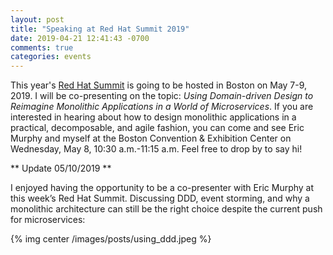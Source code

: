 ```yaml
---
layout: post
title: "Speaking at Red Hat Summit 2019"
date: 2019-04-21 12:41:43 -0700
comments: true
categories: events
---
```


This year's [Red Hat Summit](https://www.redhat.com/en/summit/2019) is going to be hosted in Boston on May 7-9, 2019. I will be co-presenting on the topic: *Using Domain-driven Design to Reimagine Monolithic Applications in a World of Microservices*. If you are interested in hearing about how to design monolithic applications in a practical, decomposable, and agile fashion, you can come and see Eric Murphy and myself at the Boston Convention & Exhibition Center on Wednesday, May 8, 10:30 a.m.-11:15 a.m. Feel free to drop by to say hi!

<!-- more -->

** Update 05/10/2019 **

I enjoyed having the opportunity to be a co-presenter with Eric Murphy at this week’s Red Hat Summit. Discussing DDD, event storming, and why a monolithic architecture can still be the right choice despite the current push for microservices:

{% img center /images/posts/using_ddd.jpeg %}
